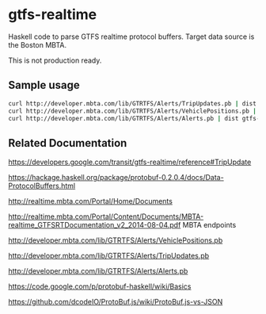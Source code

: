# gtfs-realtime

Haskell code to parse GTFS realtime protocol buffers. Target data source is the
Boston MBTA.

This is not production ready.

## Sample usage

```bash
curl http://developer.mbta.com/lib/GTRTFS/Alerts/TripUpdates.pb | dist gtfs-realtime t
curl http://developer.mbta.com/lib/GTRTFS/Alerts/VehiclePositions.pb | dist gtfs-realtime v
curl http://developer.mbta.com/lib/GTRTFS/Alerts/Alerts.pb | dist gtfs-realtime a
```


## Related Documentation

https://developers.google.com/transit/gtfs-realtime/reference#TripUpdate

https://hackage.haskell.org/package/protobuf-0.2.0.4/docs/Data-ProtocolBuffers.html

http://realtime.mbta.com/Portal/Home/Documents

http://realtime.mbta.com/Portal/Content/Documents/MBTA-realtime_GTFSRTDocumentation_v2_2014-08-04.pdf
MBTA endpoints

http://developer.mbta.com/lib/GTRTFS/Alerts/VehiclePositions.pb

http://developer.mbta.com/lib/GTRTFS/Alerts/TripUpdates.pb

http://developer.mbta.com/lib/GTRTFS/Alerts/Alerts.pb

https://code.google.com/p/protobuf-haskell/wiki/Basics

https://github.com/dcodeIO/ProtoBuf.js/wiki/ProtoBuf.js-vs-JSON


